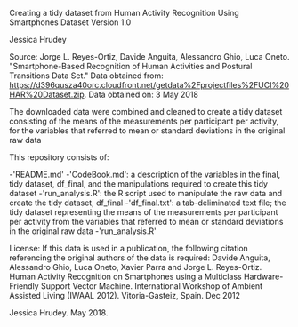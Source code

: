 
Creating a tidy dataset from Human Activity Recognition Using Smartphones Dataset
Version 1.0

Jessica Hrudey

Source:
Jorge L. Reyes-Ortiz, Davide Anguita, Alessandro Ghio, Luca Oneto. "Smartphone-Based Recognition of Human Activities and Postural Transitions Data Set." Data obtained from: https://d396qusza40orc.cloudfront.net/getdata%2Fprojectfiles%2FUCI%20HAR%20Dataset.zip. Data obtained on: 3 May 2018

The downloaded data were combined and cleaned to create a tidy dataset consisting of the means of the measurements per participant per activity, for the variables that referred to mean or standard deviations in the original raw data

This repository consists of:

-'README.md'
-'CodeBook.md': a description of the variables in the final, tidy dataset, df_final, and the manipulations required to create this tidy dataset
-'run_analysis.R': the R script used to manipulate the raw data and create the tidy dataset, df_final
-'df_final.txt': a tab-deliminated text file; the tidy dataset representing the means of the measurements per participant per activity from the variables that referred to mean or standard deviations in the original raw data
-'run_analysis.R'

License: 
If this data is used in a publication, the following citation referencing the original authors of the data is required:
Davide Anguita, Alessandro Ghio, Luca Oneto, Xavier Parra and Jorge L. Reyes-Ortiz. Human Activity Recognition on Smartphones using a Multiclass Hardware-Friendly Support Vector Machine. International Workshop of Ambient Assisted Living (IWAAL 2012). Vitoria-Gasteiz, Spain. Dec 2012


Jessica Hrudey. May 2018.